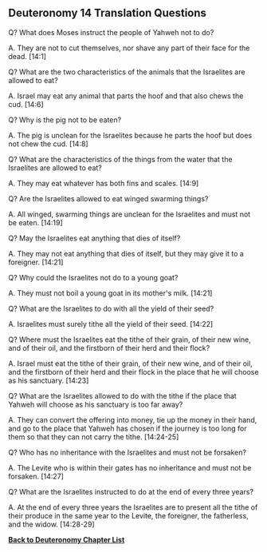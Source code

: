 ## Deuteronomy 14 Translation Questions ##

Q? What does Moses instruct the people of Yahweh not to do?

A. They are not to cut themselves, nor shave any part of their face for the dead. [14:1]

Q? What are the two characteristics of the animals that the Israelites are allowed to eat?

A. Israel may eat any animal that parts the hoof and that also chews the cud. [14:6]

Q? Why is the pig not to be eaten?

A. The pig is unclean for the Israelites because he parts the hoof but does not chew the cud. [14:8]

Q? What are the characteristics of the things from the water that the Israelites are allowed to eat?

A. They may eat whatever has both fins and scales. [14:9]

Q? Are the Israelites allowed to eat winged swarming things?

A. All winged, swarming things are unclean for the Israelites and must not be eaten. [14:19]

Q? May the Israelites eat anything that dies of itself?

A. They may not eat anything that dies of itself, but they may give it to a foreigner. [14:21]

Q? Why could the Israelites not do to a young goat?

A. They must not boil a young goat in its mother's milk. [14:21]

Q? What are the Israelites to do with all the yield of their seed?

A. Israelites must surely tithe all the yield of their seed. [14:22]

Q? Where must the Israelites eat the tithe of their grain, of their new wine, and of their oil, and the firstborn of their herd and their flock?

A. Israel must eat the tithe of their grain, of their new wine, and of their oil, and the firstborn of their herd and their flock in the place that he will choose as his sanctuary. [14:23]

Q? What are the Israelites allowed to do with the tithe if the place that Yahweh will choose as his sanctuary is too far away?

A. They can convert the offering into money, tie up the money in their hand, and go to the place that Yahweh has chosen if the journey is too long for them so that they can not carry the tithe. [14:24-25]

Q? Who has no inheritance with the Israelites and must not be forsaken?

A. The Levite who is within their gates has no inheritance and must not be forsaken. [14:27]

Q? What are the Israelites instructed to do at the end of every three years?

A. At the end of every three years the Israelites are to present all the tithe of their produce in the same year to the Levite, the foreigner, the fatherless, and the widow. [14:28-29]

__[Back to Deuteronomy Chapter List](./)__

